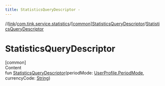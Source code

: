 ```yaml
---
title: StatisticsQueryDescriptor -
---
```

//[link](../../index.md)/[com.tink.service.statistics](../index.md)/[[common]StatisticsQueryDescriptor](index.md)/[StatisticsQueryDescriptor](-statistics-query-descriptor.md)



# StatisticsQueryDescriptor  
[common]  
Content  
fun [StatisticsQueryDescriptor](-statistics-query-descriptor.md)(periodMode: [UserProfile.PeriodMode](../../com.tink.model.user/[common]-user-profile/-period-mode/index.md), currencyCode: [String](https://kotlinlang.org/api/latest/jvm/stdlib/kotlin/-string/index.html))  



